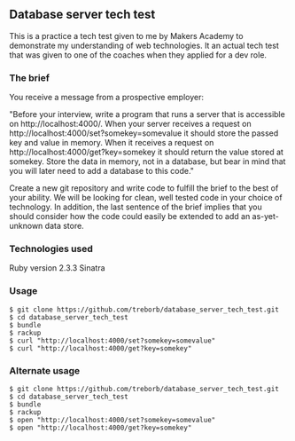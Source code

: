 ## Database server tech test
This is a practice a tech test given to me by Makers Academy to demonstrate my understanding of web technologies. It an actual tech test that was given to one of the coaches when they applied for a dev role.

### The brief

You receive a message from a prospective employer:

"Before your interview, write a program that runs a server that is accessible on http://localhost:4000/. When your server receives a request on http://localhost:4000/set?somekey=somevalue it should store the passed key and value in memory. When it receives a request on http://localhost:4000/get?key=somekey it should return the value stored at somekey. Store the data in memory, not in a database, but bear in mind that you will later need to add a database to this code."

Create a new git repository and write code to fulfill the brief to the best of your ability. We will be looking for clean, well tested code in your choice of technology. In addition, the last sentence of the brief implies that you should consider how the code could easily be extended to add an as-yet-unknown data store.

### Technologies used

Ruby version 2.3.3
Sinatra

### Usage
```
$ git clone https://github.com/treborb/database_server_tech_test.git
$ cd database_server_tech_test
$ bundle
$ rackup
$ curl "http://localhost:4000/set?somekey=somevalue"
$ curl "http://localhost:4000/get?key=somekey"
```

### Alternate usage
```
$ git clone https://github.com/treborb/database_server_tech_test.git
$ cd database_server_tech_test
$ bundle
$ rackup
$ open "http://localhost:4000/set?somekey=somevalue"
$ open "http://localhost:4000/get?key=somekey"
```
